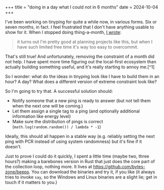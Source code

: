 +++
title = "doing in a day what I could not in 6 months"
date = 2024-10-04
+++

I've been working on tinyping for quite a while now, in various forms. Six or seven months, in fact. I feel frustrated that I don't have anything usable to show for it. When I stopped doing thing-a-month, [I wrote](@/micro/stopping-thing-a-month.md):

> it turns out I'm pretty good at planning projects like this, but when I have such limited free time it's way too easy to overcommit.

That's still true! And unfortunately, removing the constraint of a month did not help. I have spent more time figuring out the local-first ecosystem than actually building something useful, and it's really starting to annoy me.[^1]

So I wonder: what do the ideas in tinyping look like I have to build them in an hour? A day? What does a different version of extreme constraint look like?

<!-- more -->

So I'm going to try that. A successful solution should:

- Notify someone that a new ping is ready to answer (but not tell them when the next one will be coming.)
- Let them assign a single tag to a ping (and optionally additional information like energy level)
- Make sure the distribution of pings is correct (`math.log(random.random()) / lambda * -1`)

Ideally, this should all happen in a stable way (e.g. reliably setting the next ping with PCR instead of using system randomness) but it's fine if it doesn't.

Just to prove I could do it quickly, I spent a little time (maybe two, three hours?) making a barebones version in Rust that just does the core part of the collection loop, nothing more. It lives at https://github.com/bytes-zone/beeps. You can download the binaries and try it, if you like (it always tries to invoke `say`, so the Windows and Linux binaries are a slight lie; get in touch if it matters to you.)
